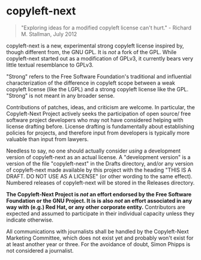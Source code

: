 # copyleft-next #

> "Exploring ideas for a modified copyleft license can't hurt."
    - Richard M. Stallman, July 2012

copyleft-next is a new, experimental strong copyleft license inspired
by, though different from, the GNU GPL. It is *not* a fork of the
GPL. While copyleft-next started out as a modification of GPLv3, it
currently bears very little textual resemblance to GPLv3.

"Strong" refers to the Free Software Foundation's traditional and
influential characterization of the difference in copyleft scope
between a weak copyleft license (like the LGPL) and a strong copyleft
license like the GPL. "Strong" is not meant in any broader sense.

Contributions of patches, ideas, and criticism are welcome.  In particular,
the Copyleft-Next Project actively seeks the participation of open source/
free software project developers who may not have considered helping with
license drafting before. License drafting is fundamentally about
establishing policies for projects, and therefore input from developers is
typically more valuable than input from lawyers.

Needless to say, no one should actually consider *using* a development
version of copyleft-next as an actual license. A "development version" is
a version of the file "copyleft-next" in the Drafts directory, and/or any
version of copyleft-next made available by this project with the heading
"THIS IS A DRAFT. DO NOT USE AS A LICENSE" (or other wording to the same
effect). Numbered releases of copyleft-next will be stored in the Releases
directory.

**The Copyleft-Next Project is *not* an effort endorsed by the Free
Software Foundation or the GNU Project. It is is also *not* an effort
associated in any way with (e.g.) Red Hat, or any other corporate
entity.** Contributors are expected and assumed to participate in
their individual capacity unless they indicate otherwise.

All communications with journalists shall be handled by the
Copyleft-Next Marketing Committee, which does not exist yet and
probably won't exist for at least another year or three. For the
avoidance of doubt, Simon Phipps is not considered a journalist.

